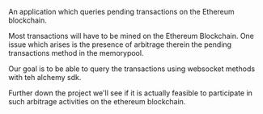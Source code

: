 An application which queries pending transactions on the Ethereum blockchain.

Most transactions will have to be mined on the Ethereum Blockchain. One issue which arises is the presence of arbitrage therein the pending transactions method in the memorypool.

Our goal is to be able to query the transactions using websocket methods with teh alchemy sdk.

Further down the project we'll see if it is actually feasible to participate in such arbitrage activities on the ethereum blockchain.
